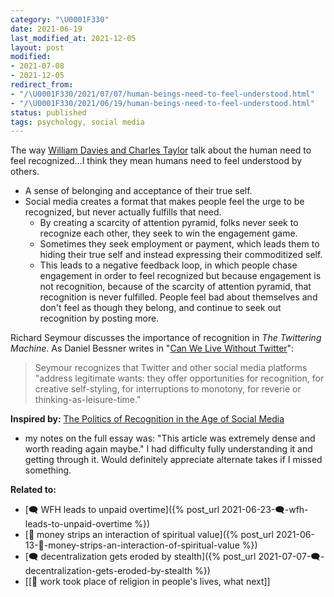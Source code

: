 ```yaml
---
category: "\U0001F330"
date: 2021-06-19
last_modified_at: 2021-12-05
layout: post
modified:
- 2021-07-08
- 2021-12-05
redirect_from:
- "/\U0001F330/2021/07/07/human-beings-need-to-feel-understood.html"
- "/\U0001F330/2021/06/19/human-beings-need-to-feel-understood.html"
status: published
tags: psychology, social media
---
```


The way [William Davies and Charles Taylor](https://newleftreview.org/issues/ii128/articles/william-davies-the-politics-of-recognition-in-the-age-of-social-media) talk about the human need to feel recognized...I think they mean humans need to feel understood by others.
- A sense of belonging and acceptance of their true self. 
- Social media creates a format that makes people feel the urge to be recognized, but never actually fulfills that need.
	- By creating a scarcity of attention pyramid, folks never seek to recognize each other, they seek to win the engagement game.
	- Sometimes they seek employment or payment, which leads them to hiding their true self and instead expressing their commoditized self.
	- This leads to a negative feedback loop, in which people chase engagement in order to feel recognized but because engagement is not recognition, because of the scarcity of attention pyramid, that recognition is never fulfilled. People feel bad about themselves and don't feel as though they belong, and continue to seek out recognition by posting more.

Richard Seymour discusses the importance of recognition in _The Twittering Machine_. As Daniel Bessner writes in "[Can We Live Without Twitter]( https://www.thenation.com/article/culture/richard-seymour-twittering-machine/)":
> Seymour recognizes that Twitter and other social media platforms "address legitimate wants: they offer opportunities for recognition, for creative self-styling, for interruptions to monotony, for reverie or thinking-as-leisure-time."

**Inspired by:** [The Politics of Recognition in the Age of Social Media](https://newleftreview.org/issues/ii128/articles/william-davies-the-politics-of-recognition-in-the-age-of-social-media)
- my notes on the full essay was: "This article was extremely dense and worth reading again maybe." I had difficulty fully understanding it and getting through it. Would definitely appreciate alternate takes if I missed something.


**Related to:**
- [🗨️ WFH leads to unpaid overtime]({% post_url 2021-06-23-🗨️-wfh-leads-to-unpaid-overtime %})
- [🌰 money strips an interaction of spiritual value]({% post_url 2021-06-13-🌰-money-strips-an-interaction-of-spiritual-value %})
- [🗨️ decentralization gets eroded by stealth]({% post_url 2021-07-07-🗨️-decentralization-gets-eroded-by-stealth %})
- [[🌰 work took place of religion in people's lives, what next]]